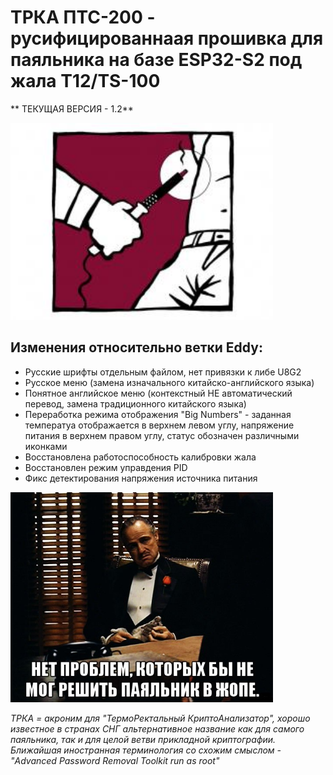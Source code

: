# ТРКА ПТС-200 - русифицированнаая прошивка для паяльника на базе ESP32-S2 под жала T12/TS-100


** ТЕКУЩАЯ ВЕРСИЯ - 1.2**

<img width="420" alt="image" src="https://github.com/rinkanshime/TRCA-PTS200/blob/TRCA-PTS200-v1.01/docs/logo_trca.jpg">

## Изменения относительно ветки Eddy:

- Русские шрифты отдельным файлом, нет привязки к либе U8G2
- Русское меню (замена изначального китайско-английского языка)
- Понятное английское меню (контекстный НЕ автоматический перевод, замена традиционного китайского языка)
- Переработка режима отображения "Big Numbers" - заданная температуа отображается в верхнем левом углу, напряжение питания в верхнем правом углу, статус обозначен различными иконками
- Восстановлена работоспособность калибровки жала 
- Восстановлен режим управдения PID
- Фикс детектирования напряжения источника питания


<img width="420" alt="image" src="https://github.com/rinkanshime/TRCA-PTS200/blob/TRCA-PTS200-v1.01/docs/pts200meme.jpg">

_ТРКА = акроним для "ТермоРектальный КриптоАнализатор", хорошо известное в странах СНГ альтернативное название как для самого паяльника, так и для целой ветви прикладной криптографии. Ближайшая иностранная терминология со схожим смыслом - "Advanced Password Removal Toolkit run as root"_ 
